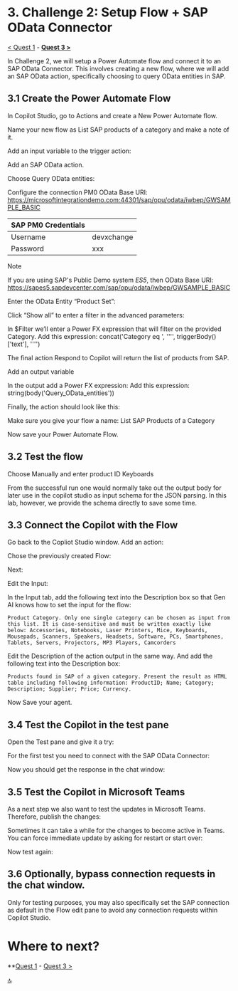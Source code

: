 # 3. Challenge 2: Setup Flow + SAP OData Connector
[< Quest 1](Quest1.md) - **[Quest 3 >](Quest3.md)**

In Challenge 2, we will setup a Power Automate flow and connect it to an SAP OData Connector. This involves creating a new flow, where we will add an SAP OData action, specifically choosing to query OData entities in SAP.

## 3.1 Create the Power Automate Flow
In Copilot Studio, go to Actions and create a New Power Automate flow.
 
Name your new flow as List SAP products of a category and make a note of it.
 
Add an input variable to the trigger action:
 
Add an SAP OData action.
 
Choose Query OData entities:
 
Configure the connection
PM0 OData Base URI: https://microsoftintegrationdemo.com:44301/sap/opu/odata/iwbep/GWSAMPLE_BASIC

|SAP PM0 Credentials ||
|-----|-----|
| Username| devxchange |
|Password|xxx|

> [!Note]
> If you are using SAP's Public Demo system *ES5*, then OData Base URI: https://sapes5.sapdevcenter.com/sap/opu/odata/iwbep/GWSAMPLE_BASIC

 
Enter the OData Entity “Product Set”:
 
Click “Show all” to enter a filter in the advanced parameters:
 
In $Filter we’ll enter a Power FX expression that will filter on the provided Category.
Add this expression: concat('Category eq ', '''', triggerBody()['text'], '''')
 
The final action Respond to Copilot will return the list of products from SAP.
 
Add an output variable
 
In the output add a Power FX expression:
Add this expression: string(body('Query_OData_entities'))
 
Finally, the action should look like this:
 
Make sure you give your flow a name: List SAP Products of a Category

 
Now save your Power Automate Flow.


## 3.2 Test the flow
Choose Manually and enter product ID Keyboards
 
 
 
From the successful run one would normally take out the output body for later use in the copilot studio as input schema for the JSON parsing. In this lab, however, we provide the schema directly to save some time.
 
## 3.3 Connect the Copilot with the Flow
Go back to the Copliot Studio window. Add an action:
 
Chose the previously created Flow:
 
Next:
 
Edit the Input:
 
In the Input tab, add the following text into the Description box so that Gen AI knows how to set the input for the flow:

````text
Product Category. Only one single category can be chosen as input from this list. It is case-sensitive and must be written exactly like below: Accessories, Notebooks, Laser Printers, Mice, Keyboards, Mousepads, Scanners, Speakers, Headsets, Software, PCs, Smartphones, Tablets, Servers, Projectors, MP3 Players, Camcorders
```` 

Edit the Description of the action output in the same way.
And add the following text into the Description box:

````text
Products found in SAP of a given category. Present the result as HTML table including following information: ProductID; Name; Category; Description; Supplier; Price; Currency.
````

Now Save your agent.

## 3.4 Test the Copilot in the test pane
Open the Test pane and give it a try:
 
For the first test you need to connect with the SAP OData Connector:
 
Now you should get the response in the chat window:
 
## 3.5 Test the Copilot in Microsoft Teams
As a next step we also want to test the updates in Microsoft Teams.
Therefore, publish the changes:
 
Sometimes it can take a while for the changes to become active in Teams. You can force immediate update by asking for restart or start over:
 
Now test again:
 
## 3.6 Optionally, bypass connection requests in the chat window.
Only for testing purposes, you may also specifically set the SAP connection as default in the Flow edit pane to avoid any connection requests within Copilot Studio.
 
# Where to next?

**[Quest 1](Quest1.md) - [ Quest 3 >](Quest3.md)

[🔝](#)
